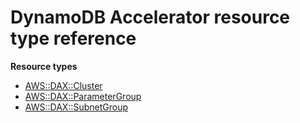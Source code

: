 # DynamoDB Accelerator resource type reference<a name="AWS_DAX"></a>

**Resource types**
+ [AWS::DAX::Cluster](aws-resource-dax-cluster.md)
+ [AWS::DAX::ParameterGroup](aws-resource-dax-parametergroup.md)
+ [AWS::DAX::SubnetGroup](aws-resource-dax-subnetgroup.md)